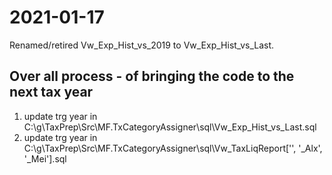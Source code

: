 ﻿# 2021-01-17
  Renamed/retired Vw_Exp_Hist_vs_2019 to Vw_Exp_Hist_vs_Last.

 ## Over all process - of bringing the code to the next tax year
  1. update trg year in C:\g\TaxPrep\Src\MF.TxCategoryAssigner\sql\Vw_Exp_Hist_vs_Last.sql
  1. update trg year in C:\g\TaxPrep\Src\MF.TxCategoryAssigner\sql\Vw_TaxLiqReport['', '_Alx', '_Mei'].sql
